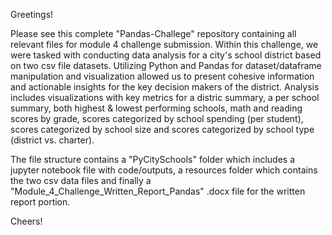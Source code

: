 Greetings!


Please see this complete "Pandas-Challege" repository containing all relevant files for module 4 challenge submission. Within this challenge, we were tasked with conducting data analysis for a city's school district based on two csv file datasets. Utilizing Python and Pandas for dataset/dataframe manipulation and visualization allowed us to present cohesive information and actionable insights for the key decision makers of the district. Analysis includes visualizations with key metrics for a distric summary, a per school summary, both highest & lowest performing schools, math and reading scores by grade, scores categorized by school spending (per student), scores categorized by school size and scores categorized by school type (district vs. charter).

The file structure contains a "PyCitySchools" folder which includes a jupyter notebook file with code/outputs, a resources folder which contains the two csv data files and finally a "Module_4_Challenge_Written_Report_Pandas" .docx file for the written report portion.

Cheers!
